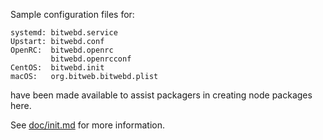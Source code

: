 Sample configuration files for:
```
systemd: bitwebd.service
Upstart: bitwebd.conf
OpenRC:  bitwebd.openrc
         bitwebd.openrcconf
CentOS:  bitwebd.init
macOS:   org.bitweb.bitwebd.plist
```
have been made available to assist packagers in creating node packages here.

See [doc/init.md](../../doc/init.md) for more information.

